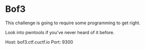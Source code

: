 # Bof3

This challenge is going to require some programming to get right.

Look into pwntools if you've never heard of it before.

Host: bof3.ctf.cuctf.io
Port: 9300

